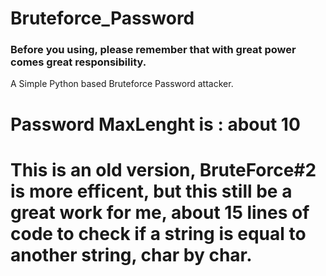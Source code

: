 # Bruteforce_Password

### Before you using, please remember that with great power comes great responsibility. 
A Simple Python based Bruteforce Password attacker.


#  Password MaxLenght is : about 10
#  This is an old version, BruteForce#2 is more efficent, but this still be a great work for me, about 15 lines of code to check if a string is equal to another string, char by char.
